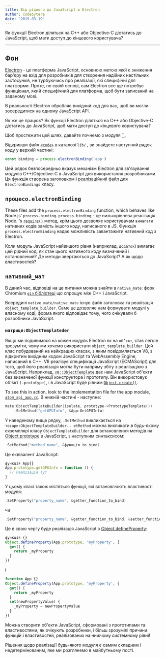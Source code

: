```yaml
---
title: Від рідного до JavaScript в Electron
author: codebytere
date: '2019-03-19'
---
```


Як функції Electron діляться на C++ або Objective-C дістатись до JavaScript, щоб мати доступ до кінцевого користувача?

---

## Фон

[Electron](https://electronjs.org) - це платформа JavaScript, основною метою якої є зниження бар'єру на вхід для розробників для створення надійних настільних застосунків, не турбуючись про реалізації, які специфічні для платформи. Проте, по своїй основі, сам Electron все ще потребує функціонал, який специфічний для платформа, щоб бути записаний на заданому мові.

В реальності Electron обробляє вихідний код для вас, щоб ви могли зосередитися на одному JavaScript API.

Як же це працює? Як функції Electron діляться на C++ або Objective-C дістатись до JavaScript, щоб мати доступ до кінцевого користувача?

Щоб простежити цей шлях, давайте почнемо з модуля [``](https://electronjs.org/docs/api/app).

Відкривши файл [`<code>`](https://github.com/electron/electron/blob/0431997c8d64c9ed437b293e8fa15a96fc73a2a7/lib/browser/api/app.ts) в каталозі `lib/` , ви знайдете наступний рядок коду у верхній частині:

```js
const binding = process.electronBinding('app')
```

Цей рядок безпосередньо вказує механізм Electron для зв'язування модулів C++/Objective-C в JavaScript для використання розробниками. Ця функція створена заголовком і [реалізаційний файл](https://github.com/electron/electron/blob/0431997c8d64c9ed437b293e8fa15a96fc73a2a7/atom/common/api/electron_bindings.cc) для `ElectronBindings` класу.

## `процесо.electronBinding`

These files add the `process.electronBinding` function, which behaves like Node.js’ `process.binding`. `process.binding` - це низькорівнева реалізація Node. 's [`require()`](https://nodejs.org/api/modules.html#modules_require_id) метод, крім цього дозволяє користувачам `вимагати` нативних кодів замість іншого коду, написаного в JS. Функція `process.electronBinding` надає можливість завантажити нативний код з Electron.

Коли модуль JavaScript найвищого рівня (наприклад, `додаток`) вимагає цей рідний код, як стан цього нативного коду визначений і встановлений? Де методи звертаються до JavaScript? А як щодо властивостей?

## `нативний_мат`

В даний час, відповіді на це питання можна знайти в `native_mate`: форк Chromium [`gin` бібліотеці](https://chromium.googlesource.com/chromium/src.git/+/lkgr/gin/) що спрощує між C++ і JavaScript.

Всередині `native_mate/native_mate` існує файл заголовка та реалізація `object_template_builder`. Саме це дозволяє нам формувати модулі у власному коді, форма якого відповідає тому, чого очікували б розробники JavaScript.

### `матриця:ObjectTemplateder`

Якщо ми подивимося на кожен модуль Electron як на `об’єкт`, стає легше зрозуміти, чому ми хочемо використати `object_template_builder`. Цей клас побудований на найкращих класах, з яким повідомляється V8, з відкритим вихідним кодом JavaScript та WebAssembly Engine, написаний в С++. V8 реалізує специфікації JavaScript (ECMAScript) для того, щоб його реалізація могла бути напряму збігу з реалізацією з JavaScript. Наприклад, [`v8::ObjectTemplate`](https://v8docs.nodesource.com/node-0.8/db/d5f/classv8_1_1_object_template.html) дає нам JavaScript об'єкти без визначеної функції конструктора і прототипу. Він використовує об'єкт `[.prototype]`, і в JavaScript буде рівним [`Object.create()`](https://developer.mozilla.org/en-US/docs/Web/JavaScript/Reference/Global_Objects/Object/create).

To see this in action, look to the implementation file for the app module, [`atom_api_app.cc`](https://github.com/electron/electron/blob/0431997c8d64c9ed437b293e8fa15a96fc73a2a7/atom/browser/api/atom_api_app.cc). В нижній частині - наступне:

```cpp
mate:ObjectTemplateBuilder(isolate, prototype->PrototypeTemplate())
    .SetMethod("getGPUInfo", &App:GetGPUInfo)
```

У наведеному вище рядку, `.SetMethod` викликається на `товари:ObjectTemplateBuilder`. `. etMethod` можна викликати в будь-якому екземплярі класу `ObjectTemplateBuilder` для встановлення методів на [Object prototype](https://developer.mozilla.org/en-US/docs/Web/JavaScript/Reference/Global_Objects/Object/prototype) в JavaScript, з наступним синтаксисом:

```cpp
.SetMethod("method_name", &функція_to_bind)
```

Це еквівалент JavaScript:

```js
функція App{}
App.prototype.getGPUInfo = function () {
  // Реалізація тут
}
```

У цьому класі також містяться функції, які встановлюють властивості модуля:

```cpp
.SetProperty("property_name", &getter_function_to_bind)
```

чи

```cpp
.SetProperty("property_name", &getter_function_to_bind, &setter_function_to_bind)
```

Це в свою чергу буде реалізація JavaScript з [Object.defineProperty](https://developer.mozilla.org/en/docs/Web/JavaScript/Reference/Global_Objects/Object/defineProperty):

```js
функція {}
Object.defineProperty(App.prototype, 'myProperty', {
  get() {
    return _myProperty
  }
})
```

і

```js
function App {}
Object.defineProperty(App.prototype, 'myProperty', {
  get() {
    return _myProperty
  }
  set(newPropertyValue) {
    _myProperty = newPropertyValue
  }
})
```

Можна створити об'єкти JavaScript, сформовані з прототипами та властивостями, як очікують розробники, і більш зрозумілі причини функцій і властивостей, реалізованих на нижчому системному рівні!

Рішення щодо реалізації будь-якого модуля є самим складним і недетермінованим, яке ми розглянемо в майбутньому пості.
